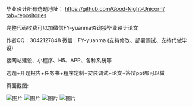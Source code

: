 毕业设计所有选题地址： https://github.com/Good-Night-Unicorn?tab=repositories

完整代码收费可以加微信FY-yuanma咨询接毕业设计论文

作者QQ：3042127848 微信：FY-yuanma (支持修改、部署调试、支持代做毕设)

接网站建设、小程序、H5、APP、各种系统等

选题+开题报告+任务书+程序定制+安装调试+论文+答辩ppt都可以做 

页面截图: 

![图片](https://github.com/Good-Night-Unicorn/SSM_Logistics-management-system/assets/84435241/f37b7291-3e4f-4240-9025-f70fb286c3db)
![图片](https://github.com/Good-Night-Unicorn/SSM_Logistics-management-system/assets/84435241/b0adcfa4-3bf4-4771-884c-161e7f598e1e)
![图片](https://github.com/Good-Night-Unicorn/SSM_Logistics-management-system/assets/84435241/ef345249-b63f-4c12-976f-8bdbd5a9b58e)
![图片](https://github.com/Good-Night-Unicorn/SSM_Logistics-management-system/assets/84435241/7cfe5f82-1a14-4bff-8eaf-b51698512bae)
